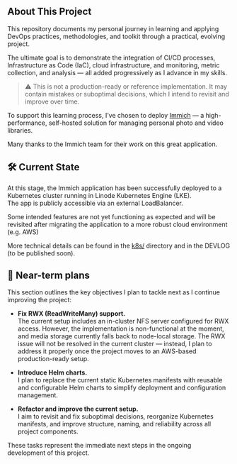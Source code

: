 ## About This Project

This repository documents my personal journey in learning and applying DevOps practices, methodologies, and toolkit through a practical, evolving project.

The ultimate goal is to demonstrate the integration of CI/CD processes, Infrastructure as Code (IaC), cloud infrastructure, and monitoring, metric collection, and analysis — all added progressively as I advance in my skills.

> ⚠️ This is not a production-ready or reference implementation. It may contain mistakes or suboptimal decisions, which I intend to revisit and improve over time.

To support this learning process, I’ve chosen to deploy [Immich](https://github.com/immich-app/immich) — a high-performance, self-hosted solution for managing personal photo and video libraries.

Many thanks to the Immich team for their work on this great application.

## 🛠️ Current State

At this stage, the Immich application has been successfully deployed to a Kubernetes cluster running in Linode Kubernetes Engine (LKE).  
The app is publicly accessible via an external LoadBalancer.

Some intended features are not yet functioning as expected and will be revisited after migrating the application to a more robust cloud environment (e.g. AWS)

More technical details can be found in the [k8s/](./k8s) directory and in the DEVLOG (to be published soon).

## 📌 Near-term plans

This section outlines the key objectives I plan to tackle next as I continue improving the project:

- **Fix RWX (ReadWriteMany) support.**  
  The current setup includes an in-cluster NFS server configured for RWX access. However, the implementation is non-functional at the moment, and media storage currently falls back to node-local storage. The RWX issue will not be resolved in the current cluster — instead, I plan to address it properly once the project moves to an AWS-based production-ready setup.

- **Introduce Helm charts.**  
  I plan to replace the current static Kubernetes manifests with reusable and configurable Helm charts to simplify deployment and configuration management.

- **Refactor and improve the current setup.**  
  I aim to revisit and fix suboptimal decisions, reorganize Kubernetes manifests, and improve structure, naming, and reliability across all project components.

These tasks represent the immediate next steps in the ongoing development of this project.
